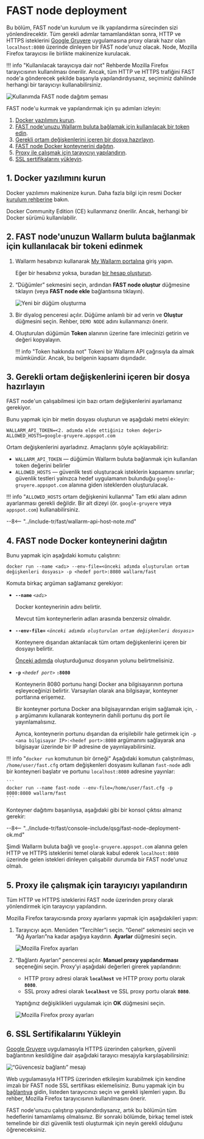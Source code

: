 [img-qsg-deployment-scheme]:    ../../images/fast/qsg/en/deployment/5-qsg-fast-inst-scheme.png
[img-fast-create-node]:         ../../images/fast/qsg/common/deployment/6-qsg-fast-inst-create-node.png   
[img-firefox-options]:          ../../images/fast/qsg/common/deployment/9-qsg-fast-inst-ff-options-window.png
[img-firefox-proxy-options]:    ../../images/fast/qsg/common/deployment/10-qsg-fast-inst-ff-proxy-options.png
[img-insecure-connection]:      ../../images/fast/qsg/common/deployment/11-qsg-fast-inst-untrusted-cert.png

[link-https-google-gruyere]:    https://google-gruyere.appspot.com
[link-docker-docs]:             https://docs.docker.com/
[link-wl-fast-trial]:           https://fast.wallarm.com/signup
[link-wl-console]:              https://us1.my.wallarm.com
[link-ssl-installation]:        ../ssl/intro.md

[wl-cloud-list]:    ../cloud-list.md
      
[anchor1]:  #1-install-the-docker-software              
[anchor2]:  #2-obtain-a-token-that-will-be-used-to-connect-your-fast-node-to-the-wallarm-cloud
[anchor3]:  #3-prepare-a-file-containing-the-necessary-environment-variables 
[anchor4]:  #4-deploy-the-fast-node-docker-container 
[anchor5]:  #5-configure-the-browser-to-work-with-the-proxy
[anchor6]:  #6-install-ssl-certificates 
    
    
# FAST node deployment

Bu bölüm, FAST node'un kurulum ve ilk yapılandırma sürecinden sizi yönlendirecektir. Tüm gerekli adımlar tamamlandıktan sonra, HTTP ve HTTPS isteklerini [Google Gruyere][link-https-google-gruyere] uygulamasına proxy olarak hazır olan `localhost:8080` üzerinde dinleyen bir FAST node'unuz olacak. Node, Mozilla Firefox tarayıcısı ile birlikte makinenize kurulacak.
    
!!! info "Kullanılacak tarayıcıya dair not"
    Rehberde Mozilla Firefox tarayıcısının kullanılması önerilir. Ancak, tüm HTTP ve HTTPS trafiğini FAST node'a gönderecek şekilde başarıyla yapılandırdıysanız, seçiminiz dahilinde herhangi bir tarayıcıyı kullanabilirsiniz.

![Kullanımda FAST node dağıtım şeması][img-qsg-deployment-scheme]    
        
FAST node'u kurmak ve yapılandırmak için şu adımları izleyin:

1.  [Docker yazılımını kurun][anchor1].
2.  [FAST node'unuzu Wallarm buluta bağlamak için kullanılacak bir token edin][anchor2].
3.  [Gerekli ortam değişkenlerini içeren bir dosya hazırlayın][anchor3].
4.  [FAST node Docker konteynerini dağıtın][anchor4].
5.  [Proxy ile çalışmak için tarayıcıyı yapılandırın][anchor5].
6.  [SSL sertifikalarını yükleyin][anchor6].
            
##  1.  Docker yazılımını kurun 

Docker yazılımını makinenize kurun. Daha fazla bilgi için resmi Docker [kurulum rehberine][link-docker-docs] bakın.

Docker Community Edition (CE) kullanmanız önerilir. Ancak, herhangi bir Docker sürümü kullanılabilir.
    
    
##  2.  FAST node'unuzun Wallarm buluta bağlanmak için kullanılacak bir tokeni edinmek

1.  Wallarm hesabınızı kullanarak [My Wallarm portalına][link-wl-console] giriş yapın.

    Eğer bir hesabınız yoksa, buradan [bir hesap oluşturun][link-wl-fast-trial].

2.  “Düğümler” sekmesini seçin, ardından **FAST node oluştur** düğmesine tıklayın (veya **FAST node ekle** bağlantısına tıklayın).

    ![Yeni bir düğüm oluşturma][img-fast-create-node]

3.  Bir diyalog penceresi açılır. Düğüme anlamlı bir ad verin ve **Oluştur** düğmesini seçin. Rehber, `DEMO NODE` adını kullanmanızı önerir.
    
4.  Oluşturulan düğümün **Token** alanının üzerine fare imlecinizi getirin ve değeri kopyalayın.

    !!! info "Token hakkında not"
        Tokeni bir Wallarm API çağrısıyla da almak mümkündür. Ancak, bu belgenin kapsamı dışındadır. 
        
##  3.  Gerekli ortam değişkenlerini içeren bir dosya hazırlayın 

FAST node'un çalışabilmesi için bazı ortam değişkenlerini ayarlamanız gerekiyor.

Bunu yapmak için bir metin dosyası oluşturun ve aşağıdaki metni ekleyin:

```
WALLARM_API_TOKEN=<2. adımda elde ettiğiniz token değeri>
ALLOWED_HOSTS=google-gruyere.appspot.com
```

Ortam değişkenlerini ayarladınız. Amaçlarını şöyle açıklayabiliriz:
* `WALLARM_API_TOKEN` — düğümün Wallarm buluta bağlanmak için kullanılan token değerini belirler
* `ALLOWED_HOSTS` — güvenlik testi oluşturacak isteklerin kapsamını sınırlar; güvenlik testleri yalnızca hedef uygulamanın bulunduğu `google-gruyere.appspot.com` alanına giden isteklerden oluşturulacak.
    
!!! info "`ALLOWED_HOSTS` ortam değişkenini kullanma"
    Tam etki alanı adının ayarlanması gerekli değildir. Bir alt dizeyi (ör. `google-gruyere` veya `appspot.com`) kullanabilirsiniz.

--8<-- "../include-tr/fast/wallarm-api-host-note.md"
   
##  4.  FAST node Docker konteynerini dağıtın

Bunu yapmak için aşağıdaki komutu çalıştırın:

```
docker run --name <adı> --env-file=<önceki adımda oluşturulan ortam değişkenleri dosyası> -p <hedef port>:8080 wallarm/fast
```

Komuta birkaç argüman sağlamanız gerekiyor:
    
* **`--name`** *`<adı>`*
        
    Docker konteynerinin adını belirtir.
    
    Mevcut tüm konteynerlerin adları arasında benzersiz olmalıdır.
    
* **`--env-file=`** *`<önceki adımda oluşturulan ortam değişkenleri dosyası>`*
    
    Konteynere dışarıdan aktarılacak tüm ortam değişkenlerini içeren bir dosyayı belirtir.
    
    [Önceki adımda][anchor3] oluşturduğunuz dosyanın yolunu belirtmelisiniz.

* **`-p`** *`<hedef port>`* **`:8080`**
    
    Konteynerin 8080 portunu hangi Docker ana bilgisayarının portuna eşleyeceğinizi belirtir. Varsayılan olarak ana bilgisayar, konteyner portlarına erişemez. 
    
    Bir konteyner portuna Docker ana bilgisayarından erişim sağlamak için, `-p` argümanını kullanarak konteynerin dahili portunu dış port ile yayınlamalısınız. 
    
    Ayrıca, konteynerin portunu dışarıdan da erişilebilir hale getirmek için `-p <ana bilgisayar IP>:<hedef port>:8080` argümanını sağlayarak ana bilgisayar üzerinde bir IP adresine de yayınlayabilirsiniz.        

!!! info "`docker run` komutunun bir örneği"
    Aşağıdaki komutun çalıştırılması, `/home/user/fast.cfg` ortam değişkenleri dosyasını kullanan `fast-node` adlı bir konteyneri başlatır ve portunu `localhost:8080` adresine yayınlar:

    ```
    docker run --name fast-node --env-file=/home/user/fast.cfg -p 8080:8080 wallarm/fast
    ```

Konteyner dağıtımı başarılıysa, aşağıdaki gibi bir konsol çıktısı almanız gerekir:

--8<-- "../include-tr/fast/console-include/qsg/fast-node-deployment-ok.md"

Şimdi Wallarm buluta bağlı ve `google-gruyere.appspot.com` alanına gelen HTTP ve HTTPS isteklerini temel olarak kabul ederek `localhost:8080` üzerinde gelen istekleri dinleyen çalışabilir durumda bir FAST node'unuz olmalı.
    
    
##  5.  Proxy ile çalışmak için tarayıcıyı yapılandırın

Tüm HTTP ve HTTPS isteklerini FAST node üzerinden proxy olarak yönlendirmek için tarayıcıyı yapılandırın.

Mozilla Firefox tarayıcısında proxy ayarlarını yapmak için aşağıdakileri yapın:

1.  Tarayıcıyı açın. Menüden “Tercihler”i seçin. “Genel” sekmesini seçin ve “Ağ Ayarları”na kadar aşağıya kaydırın. **Ayarlar** düğmesini seçin.

    ![Mozilla Firefox ayarları][img-firefox-options]

2.  “Bağlantı Ayarları” penceresi açılır. **Manuel proxy yapılandırması** seçeneğini seçin. Proxy’yi aşağıdaki değerleri girerek yapılandırın:

    * HTTP proxy adresi olarak **`localhost`** ve HTTP proxy portu olarak **`8080`**. 
    * SSL proxy adresi olarak **`localhost`** ve SSL proxy portu olarak **`8080`**.
        
    Yaptığınız değişiklikleri uygulamak için **OK** düğmesini seçin.

    ![Mozilla Firefox proxy ayarları][img-firefox-proxy-options]
    
    
##  6.  SSL Sertifikalarını Yükleyin

[Google Gruyere][link-https-google-gruyere] uygulamasıyla HTTPS üzerinden çalışırken, güvenli bağlantının kesildiğine dair aşağıdaki tarayıcı mesajıyla karşılaşabilirsiniz:

![“Güvencesiz bağlantı” mesajı][img-insecure-connection]

Web uygulamasıyla HTTPS üzerinden etkileşim kurabilmek için kendine imzalı bir FAST node SSL sertifikası eklemelisiniz. Bunu yapmak için bu [bağlantıya][link-ssl-installation] gidin, listeden tarayıcınızı seçin ve gerekli işlemleri yapın. Bu rehber, Mozilla Firefox tarayıcısının kullanılmasını önerir.
        
FAST node'unuzu çalıştırıp yapılandırdıysanız, artık bu bölümün tüm hedeflerini tamamlamış olmalısınız. Bir sonraki bölümde, birkaç temel istek temelinde bir dizi güvenlik testi oluşturmak için neyin gerekli olduğunu öğreneceksiniz.